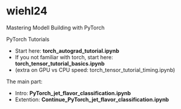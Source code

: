 # wiehl24
Mastering Modell Building with PyTorch

PyTorch Tutorials


* Start here: **torch_autograd_tutorial.ipynb**
* If you not familiar with torch, start here: **torch_tensor_tutorial_basics.ipynb**
* (extra on GPU vs CPU speed: torch_tensor_tutorial_timing.ipynb)

The main part:
* Intro: **PyTorch_jet_flavor_classification.ipynb**
* Extention: **Continue_PyTorch_jet_flavor_classification.ipynb**
